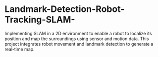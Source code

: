 # Landmark-Detection-Robot-Tracking-SLAM-
Implementing SLAM in a 2D environment to enable a robot to localize its position and map the surroundings using sensor and motion data. This project integrates robot movement and landmark detection to generate a real-time map.
